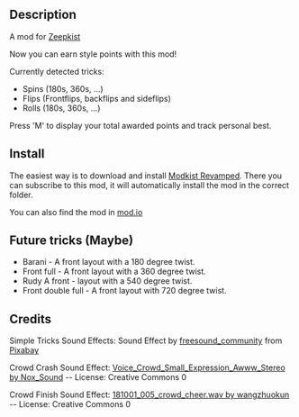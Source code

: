 ## Description
A mod for [Zeepkist](https://store.steampowered.com/app/1440670/Zeepkist/)

Now you can earn style points with this mod!

Currently detected tricks:
- Spins (180s, 360s, ...)
- Flips (Frontflips, backflips and sideflips)
- Rolls (180s, 360s, ...)

Press 'M' to display your total awarded points and track personal best.

## Install
The easiest way is to download and install [Modkist Revamped](https://github.com/donderjoekel/ModkistRevamped?tab=readme-ov-file). There you can subscribe to this mod, it will automatically install the mod in the correct folder.

You can also find the mod in [mod.io](https://mod.io/g/zeepkist/m/zeepstyle)

## Future tricks (Maybe)
- Barani - A front layout with a 180 degree twist.
- Front full - A front layout with a 360 degree twist.
- Rudy A front - layout with a 540 degree twist.
- Front double full - A front layout with 720 degree twist.

## Credits

<p>Simple Tricks Sound Effects: Sound Effect by <a href="https://pixabay.com/es/users/freesound_community-46691455/?utm_source=link-attribution&amp;utm_medium=referral&amp;utm_campaign=music&amp;utm_content=6305">freesound_community</a> from <a href="https://pixabay.com/sound-effects//?utm_source=link-attribution&amp;utm_medium=referral&amp;utm_campaign=music&amp;utm_content=6305">Pixabay</a></p>
<p>Crowd Crash Sound Effect: <a href="https://freesound.org/s/752706/">Voice_Crowd_Small_Expression_Awww_Stereo by Nox_Sound</a> -- License: Creative Commons 0</p>
<p>Crowd Finish Sound Effect: <a href="https://freesound.org/s/442580/">181001_005_crowd_cheer.wav by wangzhuokun</a> -- License: Creative Commons 0</p>
